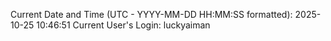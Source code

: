 Current Date and Time (UTC - YYYY-MM-DD HH:MM:SS formatted): 2025-10-25 10:46:51
Current User's Login: luckyaiman
